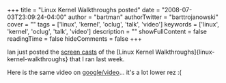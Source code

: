 +++
title = "Linux Kernel Walkthroughs posted"
date = "2008-07-03T23:09:24-04:00"
author = "bartman"
authorTwitter = "barttrojanowski"
cover = ""
tags = ['linux', 'kernel', 'oclug', 'talk', 'video']
keywords = ['linux', 'kernel', 'oclug', 'talk', 'video']
description = ""
showFullContent = false
readingTime = false
hideComments = false
+++

Ian just posted the [screen casts](http://excess.org/article/2008/07/oclug-june-kernel-walkthrough/)
of the [Linux Kernel Walkthroughs]{linux-kernel-walkthroughs} that I ran last week.

Here is the same video on [google/video](http://video.google.com/videoplay?docid=-8849863414000120231&hl=en)...
it's a lot lower rez :(